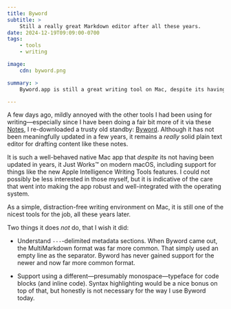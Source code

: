 ```yaml
---
title: Byword
subtitle: >
    Still a really great Markdown editor after all these years.
date: 2024-12-19T09:09:00-0700
tags:
    - tools
    - writing

image:
    cdn: byword.png

summary: >
    Byword.app is still a great writing tool on Mac, despite its having gone without significant updates for the past few years.

---
```


A few days ago, mildly annoyed with the other tools I had been using for writing—especially since I have been doing a fair bit more of it via these [Notes][notes], I re-downloaded a trusty old standby: [Byword][byword]. Although it has not been meaningfully updated in a few years, it remains a *really* solid plain text editor for drafting content like these notes.

[notes]: https://v5.chriskrycho.com/notes/
[byword]: https://www.bywordapp.com

It is such a well-behaved native Mac app that *despite* its not having been updated in years, it Just Works™ on modern macOS, including support for things like the new Apple Intelligence Writing Tools features. I could not possibly be less interested in those myself, but it is indicative of the care that went into making the app robust and well-integrated with the operating system.

As a simple, distraction-free writing environment on Mac, it is still one of the nicest tools for the job, all these years later.

Two things it does *not* do, that I wish it did:

- Understand `---`-delimited metadata sections. When Byword came out, the MultiMarkdown format was far more common. That simply used an empty line as the separator. Byword has never gained support for the newer and now far more common format.

- Support using a different—presumably monospace—typeface for code blocks (and inline code). Syntax highlighting would be a nice bonus on top of that, but honestly is not necessary for the way I use Byword today.
